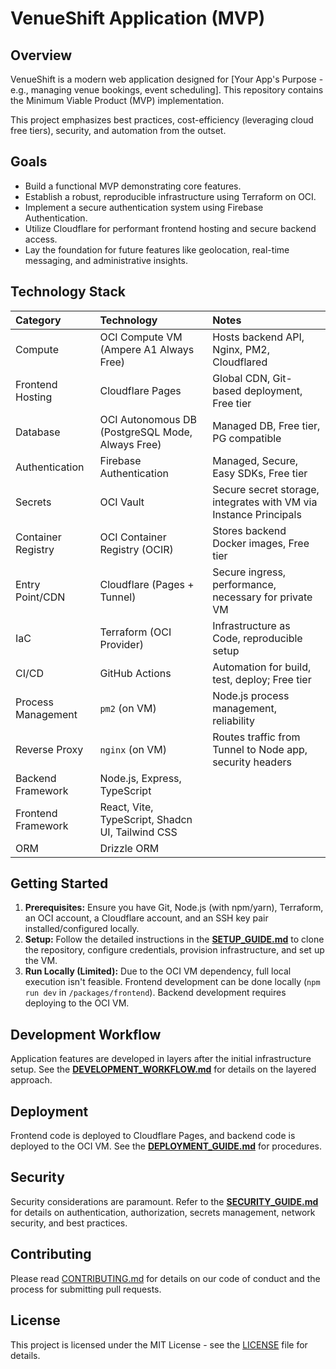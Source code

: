 # VenueShift Application (MVP)

## Overview

VenueShift is a modern web application designed for [Your App's Purpose - e.g., managing venue bookings, event scheduling]. This repository contains the Minimum Viable Product (MVP) implementation.

This project emphasizes best practices, cost-efficiency (leveraging cloud free tiers), security, and automation from the outset.

## Goals

* Build a functional MVP demonstrating core features.
* Establish a robust, reproducible infrastructure using Terraform on OCI.
* Implement a secure authentication system using Firebase Authentication.
* Utilize Cloudflare for performant frontend hosting and secure backend access.
* Lay the foundation for future features like geolocation, real-time messaging, and administrative insights.

## Technology Stack

| Category           | Technology                                        | Notes                                                    |
| :----------------- | :------------------------------------------------ | :------------------------------------------------------- |
| Compute            | OCI Compute VM (Ampere A1 Always Free)            | Hosts backend API, Nginx, PM2, Cloudflared               |
| Frontend Hosting   | Cloudflare Pages                                  | Global CDN, Git-based deployment, Free tier              |
| Database           | OCI Autonomous DB (PostgreSQL Mode, Always Free)  | Managed DB, Free tier, PG compatible                     |
| Authentication     | Firebase Authentication                           | Managed, Secure, Easy SDKs, Free tier                    |
| Secrets            | OCI Vault                                         | Secure secret storage, integrates with VM via Instance Principals |
| Container Registry | OCI Container Registry (OCIR)                     | Stores backend Docker images, Free tier                  |
| Entry Point/CDN    | Cloudflare (Pages + Tunnel)                       | Secure ingress, performance, necessary for private VM    |
| IaC                | Terraform (OCI Provider)                          | Infrastructure as Code, reproducible setup               |
| CI/CD              | GitHub Actions                                    | Automation for build, test, deploy; Free tier            |
| Process Management | `pm2` (on VM)                                     | Node.js process management, reliability                  |
| Reverse Proxy      | `nginx` (on VM)                                   | Routes traffic from Tunnel to Node app, security headers |
| Backend Framework  | Node.js, Express, TypeScript                      |                                                          |
| Frontend Framework | React, Vite, TypeScript, Shadcn UI, Tailwind CSS  |                                                          |
| ORM                | Drizzle ORM                                       |                                                          |

## Getting Started

1.  **Prerequisites:** Ensure you have Git, Node.js (with npm/yarn), Terraform, an OCI account, a Cloudflare account, and an SSH key pair installed/configured locally.
2.  **Setup:** Follow the detailed instructions in the [**SETUP_GUIDE.md**](./docs/SETUP_GUIDE.md) to clone the repository, configure credentials, provision infrastructure, and set up the VM.
3.  **Run Locally (Limited):** Due to the OCI VM dependency, full local execution isn't feasible. Frontend development can be done locally (`npm run dev` in `/packages/frontend`). Backend development requires deploying to the OCI VM.

## Development Workflow

Application features are developed in layers after the initial infrastructure setup. See the [**DEVELOPMENT_WORKFLOW.md**](./docs/DEVELOPMENT_WORKFLOW.md) for details on the layered approach.

## Deployment

Frontend code is deployed to Cloudflare Pages, and backend code is deployed to the OCI VM. See the [**DEPLOYMENT_GUIDE.md**](./docs/DEPLOYMENT_GUIDE.md) for procedures.

## Security

Security considerations are paramount. Refer to the [**SECURITY_GUIDE.md**](./docs/SECURITY_GUIDE.md) for details on authentication, authorization, secrets management, network security, and best practices.

## Contributing

Please read [CONTRIBUTING.md](./CONTRIBUTING.md) for details on our code of conduct and the process for submitting pull requests.

## License

This project is licensed under the MIT License - see the [LICENSE](./LICENSE) file for details.
